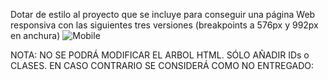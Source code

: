 Dotar de estilo al proyecto que se incluye para conseguir una página Web responsiva con las siguientes tres versiones (breakpoints a 576px y 992px en anchura)
![Mobile]()

NOTA: NO SE PODRÁ MODIFICAR EL ARBOL HTML. SÓLO AÑADIR IDs o CLASES. EN CASO CONTRARIO SE CONSIDERÁ COMO NO ENTREGADO:
